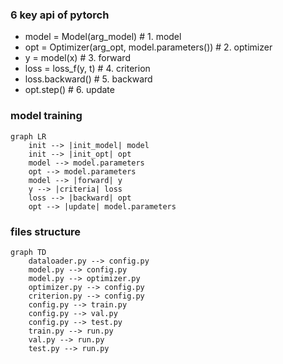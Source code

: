 ### 6 key api of pytorch
- model = Model(arg_model) # 1. model
- opt = Optimizer(arg_opt, model.parameters()) # 2. optimizer
- y = model(x) # 3. forward
- loss = loss_f(y, t) # 4. criterion
- loss.backward() # 5. backward
- opt.step() # 6. update

### model training
```mermaid
graph LR
    init --> |init_model| model
    init --> |init_opt| opt
    model --> model.parameters
    opt --> model.parameters
    model --> |forward| y
    y --> |criteria| loss
    loss --> |backward| opt
    opt --> |update| model.parameters
```

### files structure
```mermaid
graph TD
    dataloader.py --> config.py
    model.py --> config.py
    model.py --> optimizer.py
    optimizer.py --> config.py
    criterion.py --> config.py
    config.py --> train.py
    config.py --> val.py
    config.py --> test.py
    train.py --> run.py
    val.py --> run.py
    test.py --> run.py
```